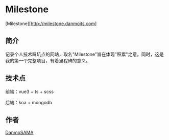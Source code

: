 # Milestone
[Milestone][http://milestone.danmoits.com]

## 简介
记录个人技术踩坑点的网站，取名"Milestone"旨在体现"积累"之意。同时，这是我的第一个完整项目，有着里程碑的意义。

## 技术点
前端：vue3 + ts + scss

后端：koa + mongodb

## 作者
[DanmoSAMA](https://github.com/DanmoSAMA)

